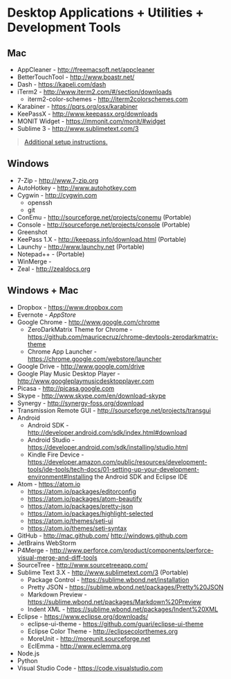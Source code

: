 # Desktop Applications + Utilities + Development Tools

## Mac
* AppCleaner - http://freemacsoft.net/appcleaner
* BetterTouchTool - http://www.boastr.net/
* Dash - https://kapeli.com/dash
* iTerm2 - http://www.iterm2.com/#/section/downloads
	* iterm2-color-schemes - http://iterm2colorschemes.com
* Karabiner - https://pqrs.org/osx/karabiner
* KeePassX - http://www.keepassx.org/downloads
* MONIT Widget - https://mmonit.com/monit/#widget
* Sublime 3 - http://www.sublimetext.com/3

> [Additional setup instructions.](MacSetup.md)

## Windows
* 7-Zip - http://www.7-zip.org
* AutoHotkey - http://www.autohotkey.com
* Cygwin - http://cygwin.com
	* openssh
	* git
* ConEmu - http://sourceforge.net/projects/conemu (Portable)
* Console - http://sourceforge.net/projects/console (Portable)
* Greenshot
* KeePass 1.X - http://keepass.info/download.html (Portable)
* Launchy - http://www.launchy.net (Portable)
* Notepad++ - (Portable)
* WinMerge -
* Zeal - http://zealdocs.org

## Windows + Mac
* Dropbox - https://www.dropbox.com
* Evernote - *AppStore*
* Google Chrome - http://www.google.com/chrome
	* ZeroDarkMatrix Theme for Chrome - https://github.com/mauricecruz/chrome-devtools-zerodarkmatrix-theme
	* Chrome App Launcher - https://chrome.google.com/webstore/launcher
* Google Drive - http://www.google.com/drive
* Google Play Music Desktop Player - http://www.googleplaymusicdesktopplayer.com
* Picasa - http://picasa.google.com
* Skype - http://www.skype.com/en/download-skype
* Synergy - http://synergy-foss.org/download
* Transmission Remote GUI - http://sourceforge.net/projects/transgui
* Android
	* Android SDK - http://developer.android.com/sdk/index.html#download
	* Android Studio - https://developer.android.com/sdk/installing/studio.html
	* Kindle Fire Device - https://developer.amazon.com/public/resources/development-tools/ide-tools/tech-docs/01-setting-up-your-development-environment#Installing the Android SDK and Eclipse IDE
* Atom - https://atom.io
	* https://atom.io/packages/editorconfig
	* https://atom.io/packages/atom-beautify
	* https://atom.io/packages/pretty-json
	* https://atom.io/packages/highlight-selected
	* https://atom.io/themes/seti-ui
	* https://atom.io/themes/seti-syntax
* GitHub - http://mac.github.com/ http://windows.github.com
* JetBrains WebStorm
* P4Merge - http://www.perforce.com/product/components/perforce-visual-merge-and-diff-tools
* SourceTree - http://www.sourcetreeapp.com/
* Sublime Text 3.X - http://www.sublimetext.com/3 (Portable)
	* Package Control - https://sublime.wbond.net/installation
	* Pretty JSON - https://sublime.wbond.net/packages/Pretty%20JSON
	* Markdown Preview - https://sublime.wbond.net/packages/Markdown%20Preview
	* Indent XML - https://sublime.wbond.net/packages/Indent%20XML
* Eclipse - https://www.eclipse.org/downloads/
	* eclipse-ui-theme - https://github.com/guari/eclipse-ui-theme
	* Eclipse Color Theme - http://eclipsecolorthemes.org
	* MoreUnit - http://moreunit.sourceforge.net
	* EclEmma - http://www.eclemma.org
* Node.js
* Python
* Visual Studio Code - https://code.visualstudio.com
